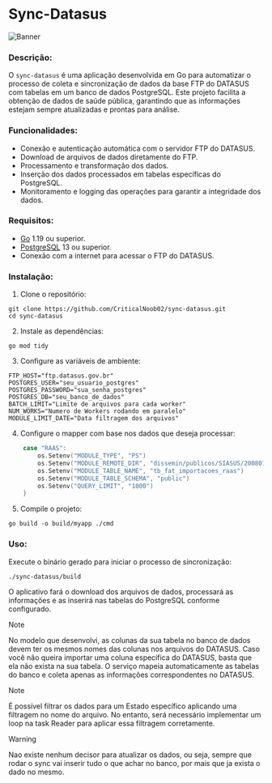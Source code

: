 # Sync-Datasus

![Banner](https://github.com/user-attachments/assets/b7e7c0aa-5fc1-4490-9c55-a665c037a7c3)

### Descrição:

O `sync-datasus` é uma aplicação desenvolvida em Go para automatizar o processo de coleta e sincronização de dados da base FTP do DATASUS com tabelas em um banco de dados PostgreSQL. Este projeto facilita a obtenção de dados de saúde pública, garantindo que as informações estejam sempre atualizadas e prontas para análise.

### Funcionalidades:

* Conexão e autenticação automática com o servidor FTP do DATASUS.
* Download de arquivos de dados diretamente do FTP.
* Processamento e transformação dos dados.
* Inserção dos dados processados em tabelas específicas do PostgreSQL.
* Monitoramento e logging das operações para garantir a integridade dos dados.

### Requisitos:

* [Go](https://golang.org/) 1.19 ou superior.
* [PostgreSQL](https://www.postgresql.org/) 13 ou superior.
* Conexão com a internet para acessar o FTP do DATASUS.

### Instalação:

1. Clone o repositório:

```shell
git clone https://github.com/CriticalNoob02/sync-datasus.git
cd sync-datasus
```

2. Instale as dependências:

```shell
go mod tidy
```

3. Configure as variáveis de ambiente:

```shell
FTP_HOST="ftp.datasus.gov.br"
POSTGRES_USER="seu_usuario_postgres"
POSTGRES_PASSWORD="sua_senha_postgres"
POSTGRES_DB="seu_banco_de_dados"
BATCH_LIMIT="Limite de arquivos para cada worker"
NUM_WORKS="Numero de Workers rodando em paralelo"
MODULE_LIMIT_DATE="Data filtragem dos arquivos"
```

4. Configure o mapper com base nos dados que deseja processar:

```go
	case "RAAS":
		os.Setenv("MODULE_TYPE", "PS")
		os.Setenv("MODULE_REMOTE_DIR", "dissemin/publicos/SIASUS/200801_/Dados")
		os.Setenv("MODULE_TABLE_NAME", "tb_fat_importacoes_raas")
		os.Setenv("MODULE_TABLE_SCHEMA", "public")
		os.Setenv("QUERY_LIMIT", "1000")
	}
```

5. Compile o projeto:

```shell
go build -o build/myapp ./cmd
```

### Uso:

Execute o binário gerado para iniciar o processo de sincronização:

`./sync-datasus/build`

O aplicativo fará o download dos arquivos de dados, processará as informações e as inserirá nas tabelas do PostgreSQL conforme configurado.


> [!NOTE]
> No modelo que desenvolvi, as colunas da sua tabela no banco de dados devem ter os mesmos nomes das colunas nos arquivos do DATASUS. Caso você não queira importar uma coluna específica do DATASUS, basta que ela não exista na sua tabela. O serviço mapeia automaticamente as tabelas do banco e coleta apenas as informações correspondentes no DATASUS.

> [!NOTE]
> É possível filtrar os dados para um Estado específico aplicando uma filtragem no nome do arquivo. No entanto, será necessário implementar um loop na task Reader para aplicar essa filtragem corretamente.

> [!WARNING]
> Nao existe nenhum decisor para atualizar os dados, ou seja, sempre que rodar o sync vai inserir tudo o que achar no banco, por mais que ja exista o dado no mesmo.
